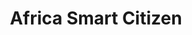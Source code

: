 ---
title: Africa Smart Citizen
cover: cover.png
description: Introduced smart collars to fight cattle theft.
location: Senegal
---
